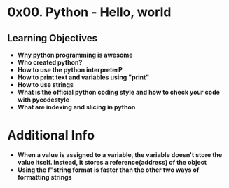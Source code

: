 # 0x00. Python - Hello, world

## Learning Objectives
* **Why python programming is awesome**
* **Who created python?**
* **How to use the python interpreterP**
* **How to print text and variables using "print"**
* **How to use strings**
* **What is the official python coding style and how to check your code with pycodestyle**
* **What are indexing and slicing in python**

# Additional Info
* **When a value is assigned to a variable, the variable doesn't store the value itself. Instead, it stores a reference(address) of the object**
* **Using the f"string format is faster than the other two ways of formatting strings**
